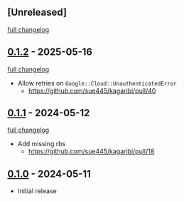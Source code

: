 ## [Unreleased]
[full changelog](http://github.com/sue445/kagaribi/compare/v0.1.2...main)

## [0.1.2](https://github.com/sue445/kagaribi/releases/tag/v0.1.2) - 2025-05-16
[full changelog](http://github.com/sue445/kagaribi/compare/v0.1.2...v0.1.2)

- Allow retries on `Google::Cloud::UnauthenticatedError`
  - https://github.com/sue445/kagaribi/pull/40

## [0.1.1](https://github.com/sue445/kagaribi/releases/tag/v0.1.1) - 2024-05-12
[full changelog](http://github.com/sue445/kagaribi/compare/v0.1.0...v0.1.1)

- Add missing rbs
  - https://github.com/sue445/kagaribi/pull/18

## [0.1.0](https://github.com/sue445/kagaribi/releases/tag/v0.1.0) - 2024-05-11

- Initial release
